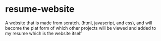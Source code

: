 # resume-website

A website that is made from scratch. (html, javascript, and css), and will become the plat form of which other projects will be viewed and added to my resume which is the website itself
